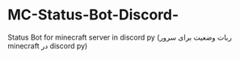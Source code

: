 # MC-Status-Bot-Discord-
Status Bot for minecraft server in discord py (ربات وضعیت برای سرور minecraft در discord py)
